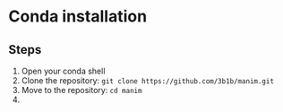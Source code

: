 # Conda installation
## Steps

1. Open your conda shell
2. Clone the repository: `git clone https://github.com/3b1b/manim.git`
3. Move to the repository: `cd manim`
4. 
